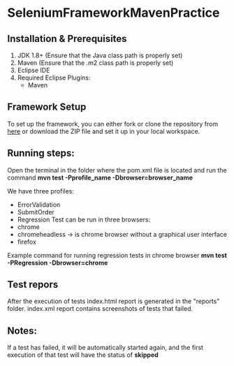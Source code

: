 # SeleniumFrameworkMavenPractice

## Installation & Prerequisites
1. JDK 1.8+ (Ensure that the Java class path is properly set)
2. Maven (Ensure that the .m2 class path is properly set)
3. Eclipse IDE 
4. Required Eclipse Plugins:
   - Maven
  
## Framework Setup
To set up the framework, you can either fork or clone the repository from [here](https://github.com/markogavrilovic032/SeleniumFrameworkMavenPractice/tree/master) or download the ZIP file and set it up in your local workspace.

## Running steps:
Open the terminal in the folder where the pom.xml file is located and run the command **mvn test -Pprofile_name -Dbrowser=browser_name**
   
We have three profiles:
  - ErrorValidation
  - SubmitOrder 
  - Regression
Test can be run in three browsers:
  - chrome
  - chromeheadless -> is chrome browser without a graphical user interface
  - firefox

Example command for running regression tests in chrome browser
**mvn test -PRegression -Dbrowser=chrome**

## Test repors
After the execution of tests index.html report is generated in the "reports" folder. 
index.xml report contains screenshots of tests that failed.

## Notes:
If a test has failed, it will be automatically started again, and the first execution of that test will have the status of **skipped**
